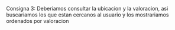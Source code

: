 Consigna 3: Deberiamos consultar la ubicacion y la valoracion, asi buscariamos los que estan cercanos al usuario y los mostrariamos ordenados por valoracion
